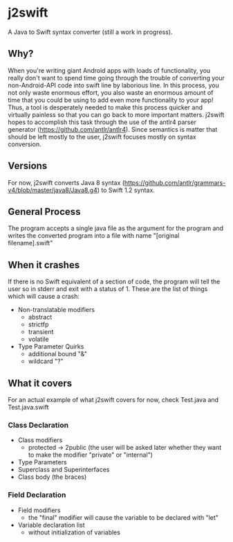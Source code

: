 # j2swift

A Java to Swift syntax converter (still a work in progress).

## Why?

When you're writing giant Android apps with loads of functionality, you really don't want to spend time going through the trouble of converting your non-Android-API code into swift line by laborious line. In this process, you not only waste enormous effort, you also waste an enormous amount of time that you could be using to add even more functionality to your app! Thus, a tool is desperately needed to make this process quicker and virtually painless so that you can go back to more important matters. j2swift hopes to accomplish this task through the use of the antlr4 parser generator (https://github.com/antlr/antlr4). Since semantics is matter that should be left mostly to the user, j2swift focuses mostly on syntax conversion.

## Versions

For now, j2swift converts Java 8 syntax (https://github.com/antlr/grammars-v4/blob/master/java8/Java8.g4) to Swift 1.2 syntax.

## General Process
The program accepts a single java file as the argument for the program and writes the converted program into a file with name "[original filename].swift"

## When it crashes
If there is no Swift equivalent of a section of code, the program will tell the user so in stderr and exit with a status of 1. These are the list of things which will cause a crash:
* Non-translatable modifiers
	* abstract
	* strictfp
	* transient
	* volatile
* Type Parameter Quirks
	* additional bound "&"
	* wildcard "?"

## What it covers
For an actual example of what j2swift covers for now, check Test.java and Test.java.swift

### Class Declaration
* Class modifiers
	* protected	-> 2public (the user will be asked later whether they want to make the modifier "private" or "internal")
* Type Parameters
* Superclass and Superinterfaces
* Class body (the braces)
### Field Declaration
* Field modifiers
	* the "final" modifier will cause the variable to be declared with "let"
* Variable declaration list
	* without initialization of variables
